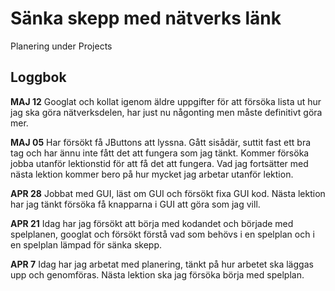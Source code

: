 # Sänka skepp med nätverks länk

Planering under Projects

## Loggbok

**MAJ 12** Googlat och kollat igenom äldre uppgifter för att försöka lista ut hur jag ska göra nätverksdelen, har just nu någonting men måste definitivt göra mer.

**MAJ 05** Har försökt få JButtons att lyssna. Gått sisådär, suttit fast ett bra tag och har ännu inte fått det att fungera som jag tänkt. Kommer försöka jobba utanför lektionstid för att få det att fungera. Vad jag fortsätter med nästa lektion kommer bero på hur mycket jag arbetar utanför lektion.

**APR 28** Jobbat med GUI, läst om GUI och försökt fixa GUI kod. Nästa lektion har jag tänkt försöka få knapparna i GUI att göra som jag vill.

**APR 21** Idag har jag försökt att börja med kodandet och började med spelplanen, googlat och försökt förstå vad som behövs i en spelplan och i en spelplan lämpad för sänka skepp.

**APR 7** Idag har jag arbetat med planering, tänkt på hur arbetet ska läggas upp och genomföras. Nästa lektion ska jag försöka börja med spelplan.
